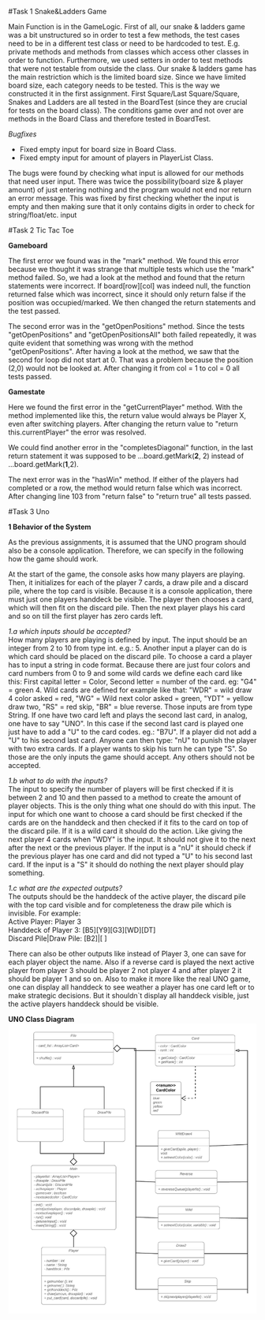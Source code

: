 #Task 1 Snake&Ladders Game

Main Function is in the GameLogic.
First of all, our snake & ladders game was a bit unstructured so in order to test a few methods,
the test cases need to be in a different test class or need to be hardcoded to test.
E.g. private methods and methods from classes which access other classes in order to function.
Furthermore, we used setters in order to test methods that were not testable from outside the class. 
Our snake & ladders game has the main restriction which is the limited board size.
Since we have limited board size, each category needs to be tested.
This is the way we constructed it in the first assignment. 
First Square/Last Square/Square, Snakes and Ladders are all tested in the BoardTest (since they are crucial for tests on the board class). 
The conditions game over and not over are methods in the Board Class and therefore tested in BoardTest.

*Bugfixes*

- Fixed empty input for board size in Board Class. 
- Fixed empty input for amount of players in PlayerList Class.

The bugs were found by checking what input is allowed for our methods that need user input.
There was twice the possibility(board size & player amount) of just entering nothing and the program would not end nor return an error message.
This was fixed by first checking whether the input is empty and then making sure that it only contains digits in order to check for string/float/etc. input

#Task 2 Tic Tac Toe

**Gameboard**

The first error we found was in the "mark" method. We found this error because we thought it was strange that multiple tests which use the "mark" method failed. So, we had a look at the method and found that the return statements were incorrect. If board[row][col] was indeed null, the function returned false which was incorrect, since it should only return false if the position was occupied/marked. We then changed the return statements and the test passed.

The second error was in the "getOpenPositions" method. Since the tests "getOpenPositions" and "getOpenPositionsAll" both failed repeatedly, it was quite evident that something was wrong with the method "getOpenPositions". After having a look at the method, we saw that the second for loop did not start at 0. That was a problem because the position (2,0) would not be looked at. After changing it from col = 1 to col = 0 all tests passed.

**Gamestate**

Here we found the first error in the "getCurrentPlayer" method. With the method implemented like this, the return value would always be Player X, even after switching players. After changing the return value to "return this.currentPlayer" the error was resolved.

We could find another error in the "completesDiagonal" function, in the last return statement it was supposed to be ...board.getMark(**2**, 2) instead of ...board.getMark(**1**,2).

The next error was in the "hasWin" method. If either of the players had completed or a row, the method would return false which was incorrect. After changing line 103 from "return false" to "return true" all tests passed.

#Task 3 Uno

**1 Behavior of the System**

As the previous assignments, it is assumed that the UNO program should also be a console application. Therefore, we can specify in the following how the game should work.

At the start of the game, the console asks how many players are playing. Then, it initializes for each of the player 7 cards, a draw pile and a discard pile, where the top card is visible.
Because it is a console application, there must just one players handdeck be visible. The player then chooses a card, which will then fit on the discard pile. 
Then the next player plays his card and so on till the first player has zero cards left.

*1.a which inputs should be accepted?*  
How many players are playing is defined by input. The input should be an integer from 2 to 10 from type int. e.g.: 5. 
Another input a player can do is which card should be placed on the discard pile. 
To choose a card a player has to input a string in code format. Because there are just four colors and card numbers from 0 to 9 and some wild cards we define each card like this:
First capital letter = Color, Second letter = number of the card. eg: "G4" = green 4.
Wild cards are defined for example like that: 
"WDR" = wild draw 4 color asked = red, "WG" = Wild next color asked = green, "YDT" = yellow draw two, "RS" = red skip, "BR" = blue reverse.
Those inputs are from type String.
If one have two card left and plays the second last card, in analog, one have to say "UNO". In this case if the second last card is played one just have to add a "U" to the card codes. eg.: "B7U".
If a player did not add a "U" to his second last card. Anyone can then type: "nU" to punish the player with two extra cards.
If a player wants to skip his turn he can type "S".
So those are the only inputs the game should accept. Any others should not be accepted.


*1.b what to do with the inputs?*  
The input to specify the number of players will be first checked if it is between 2 and 10 and then passed to a method to create the amount of player objects. This is the only thing what one should do with this input.
The input for which one want to choose a card should be first checked if the cards are on the handdeck and then checked if it fits to the card on top of the discard pile. If it is a wild card it should do the action. Like giving the next player 4 cards when "WDY" is the input. It should not give it to the next after the next or the previous player.
If the input is a "nU" it should check if the previous player has one card and did not typed a "U" to his second last card.
If the input is a "S" it should do nothing the next player should play something.

*1.c what are the expected outputs?*  
The outputs should be the handdeck of the active player, the discard pile with the top card visible and for completeness the draw pile which is invisible.
For example:  
Active Player: Player 3  
Handdeck of Player 3: [B5][Y9][G3][WD][DT]  
Discard Pile|Draw Pile: [B2]|[ ] 

There can also be other outputs like instead of Player 3, one can save for each player object the name.
Also if a reverse card is played the next active player from player 3 should be player 2 not player 4 and after player 2 it should be player 1 and so on.
Also to make it more like the real UNO game, one can display all handdeck to see weather a player has one card left or to make strategic decisions.
But it shouldn`t display all handdeck visible, just the active players handdeck should be visible.


**UNO Class Diagram**
![Class Diagram](UNO_class_diagram.jpeg)













